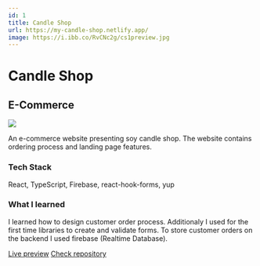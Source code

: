 ```yaml
---
id: 1
title: Candle Shop
url: https://my-candle-shop.netlify.app/
image: https://i.ibb.co/RvCNc2g/cs1preview.jpg
---
```


# Candle Shop

## E-Commerce

![](https://i.ibb.co/KWxLdkb/cs1.jpg)

An e-commerce website presenting soy candle shop. The website contains ordering process and landing page features.

### Tech Stack

React, TypeScript, Firebase, react-hook-forms, yup

### What I learned

I learned how to design customer order process. Additionaly I used for the first time libraries to create and validate forms. To store customer orders on the backend I used firebase (Realtime Database).

[Live preview](https://my-candle-shop.netlify.app/)
[Check repository](https://github.com/Hagane3/candle-shop)
